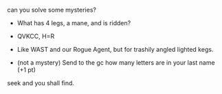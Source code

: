 can you solve some mysteries?

* What has 4 legs, a mane, and is ridden?

* QVKCC, H=R

* Like WAST and our Rogue Agent, but for trashily angled lighted kegs.

* (not a mystery) Send to the gc how many letters are in your last name (+1 pt)

seek and you shall find.
